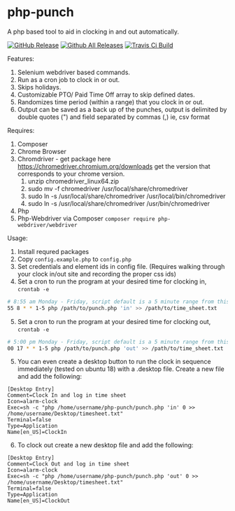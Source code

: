 # php-punch
A php based tool to aid in clocking in and out automatically.

[![GitHub Release](https://img.shields.io/github/v/release/modnar1226/php-punch?style=flat)]()
[![Github All Releases](https://img.shields.io/github/downloads/modnar1226/php-punch/total.svg?style=flat)]()
[![Travis Ci Build](https://travis-ci.com/modnar1226/php-punch.svg?branch=master)]()

Features:

1. Selenium webdriver based commands.
2. Run as a cron job to clock in or out.
3. Skips holidays.
4. Customizable PTO/ Paid Time Off array to skip defined dates.
5. Randomizes time period (within a range) that you clock in or out.
6. Output can be saved as a back up of the punches, output is delimited by double quotes (") and field separated by commas (,) ie, csv format

Requires:
1. Composer 
2. Chrome Browser
3. Chromdriver - get package here https://chromedriver.chromium.org/downloads get the version that corresponds to your chrome version. 
    1. unzip chromedriver_linux64.zip
    2. sudo mv -f chromedriver /usr/local/share/chromedriver
    3. sudo ln -s /usr/local/share/chromedriver /usr/local/bin/chromedriver
    4. sudo ln -s /usr/local/share/chromedriver /usr/bin/chromedriver
4. Php
5. Php-Webdriver via Composer `composer require php-webdriver/webdriver`

Usage:
1. Install requred packages
2. Copy `config.example.php` to `config.php`
3. Set credentials and element ids in config file. (Requires walking through your clock in/out site and recording the proper css ids)
4. Set a cron to run the program at your desired time for clocking in,
`crontab -e`

```sh
# 8:55 am Monday - Friday, script default is a 5 minute range from this time
55 8 * * 1-5 php /path/to/punch.php 'in' >> /path/to/time_sheet.txt
```
5. Set a cron to run the program at your desired time for clocking out,
`crontab -e`

```sh
# 5:00 pm Monday - Friday, script default is a 5 minute range from this time
00 17 * * 1-5 php /path/to/punch.php 'out' >> /path/to/time_sheet.txt
```

5. You can even create a desktop button to run the clock in sequence immediately (tested on ubuntu 18) with a .desktop file. Create a new file and add the following:
```
[Desktop Entry]
Comment=Clock In and log in time sheet
Icon=alarm-clock
Exec=sh -c "php /home/username/php-punch/punch.php 'in' 0 >> /home/username/Desktop/timesheet.txt"
Terminal=false
Type=Application
Name[en_US]=ClockIn
```

6. To clock out create a new desktop file and add the following:
```
[Desktop Entry]
Comment=Clock Out and log in time sheet
Icon=alarm-clock
Exec=sh -c "php /home/username/php-punch/punch.php 'out' 0 >> /home/username/Desktop/timesheet.txt"
Terminal=false
Type=Application
Name[en_US]=ClockOut
``` 